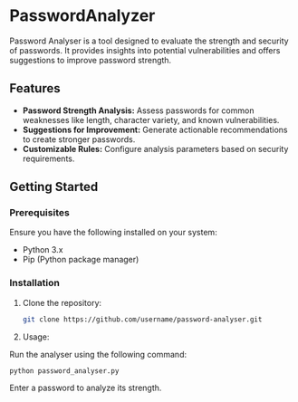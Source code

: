 # PasswordAnalyzer

Password Analyser is a tool designed to evaluate the strength and security of passwords. It provides insights into potential vulnerabilities and offers suggestions to improve password strength.

## Features

- **Password Strength Analysis:** Assess passwords for common weaknesses like length, character variety, and known vulnerabilities.
- **Suggestions for Improvement:** Generate actionable recommendations to create stronger passwords.
- **Customizable Rules:** Configure analysis parameters based on security requirements.

## Getting Started

### Prerequisites

Ensure you have the following installed on your system:
- Python 3.x
- Pip (Python package manager)

### Installation

1. Clone the repository:
   ```bash
   git clone https://github.com/username/password-analyser.git

   
2. Usage:

Run the analyser using the following command:
```bash
python password_analyser.py
```
Enter a password to analyze its strength.
